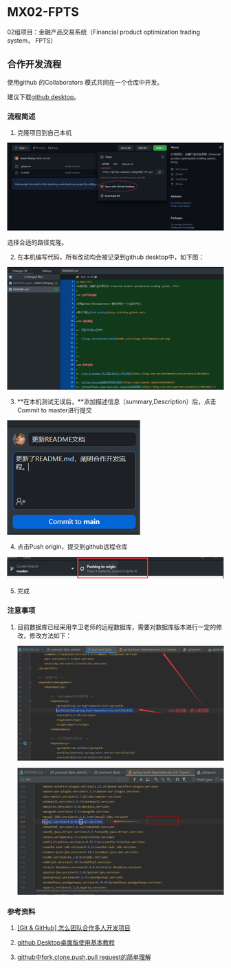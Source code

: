 # MX02-FPTS
02组项目：金融产品交易系统（Financial product optimization trading system， FPTS）

## 合作开发流程

使用github 的Collaborators 模式共同在一个仓库中开发。

建议下载[github desktop](https://desktop.github.com/)。

### 流程简述

1. 克隆项目到自己本机

  ![image-20221104184253349](README.assets/image-20221104184253349.png)

  选择合适的路径克隆。

  

2. 在本机编写代码，所有改动均会被记录到github desktop中，如下图：

  ![image-20221104184718351](README.assets/image-20221104184718351.png)

3. **在本机测试无误后，**添加描述信息（summary,Description）后，点击Commit to master进行提交

  ![image-20221104185058195](README.assets/image-20221104185058195.png)

4. 点击Push origin，提交到github远程仓库

  ![image-20221104185327087](README.assets/image-20221104185327087.png)

5. 完成



### 注意事项

1. 目前数据库已经采用辛卫老师的远程数据库，需要对数据库版本进行一定的修改，修改方法如下：

   ![](README.assets/20221123213658.png)

   ![](README.assets/20221123213858.png)



### 参考资料

1. [[Git & GitHub] 怎么团队合作多人开发项目](https://blog.csdn.net/dietime1943/article/details/81391835)

2. [github Desktop桌面版使用基本教程](https://www.jianshu.com/p/1e45b93bd593)
3. [github中fork,clone,push,pull request的简单理解](https://blog.csdn.net/cvper/article/details/79035664)